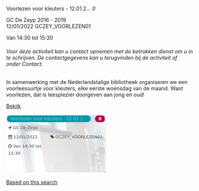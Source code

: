 Voorlezen voor kleuters - 12.01.2... *0*

GC De Zeyp 2016 - 2019  
12/01/2022 GCZEY\_VOORLEZEN01  

Van 14:30 tot 15:30

  

###### *Voor deze activiteit kan u contact opnemen met de betrokken dienst om u in te schrijven. De contactgegevens kan u terugvinden bij de activiteit of onder Contact.*

  

In samenwerking met de Nederlandstalige bibliotheek organiseren we een voorleesuurtje voor kleuters, elke eerste woensdag van de maand. Want voorlezen, dat is leesplezier doorgeven aan jong en oud!  

[Bekijk](https://tickets.vgc.be/ticketingActivity/subscribe/GCZEY_VOORLEZEN01)

![](69809.png)

[Based on this search](https://tickets.vgc.be/activity/index?&vrijeplaatsen=1&Age%5B%5D=3%2C5&entity=276)